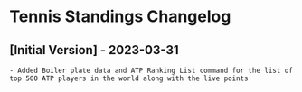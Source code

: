 # Tennis Standings Changelog

## [Initial Version] - 2023-03-31
    - Added Boiler plate data and ATP Ranking List command for the list of top 500 ATP players in the world along with the live points